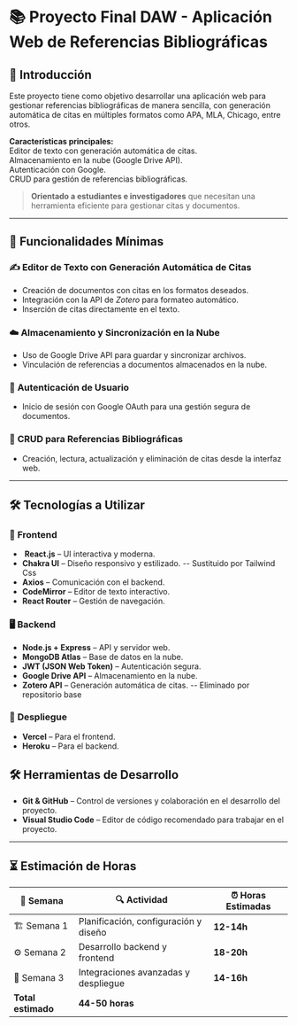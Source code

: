 # 📚 **Proyecto Final DAW - Aplicación Web de Referencias Bibliográficas**

## 📝 **Introducción**
Este proyecto tiene como objetivo desarrollar una aplicación web para gestionar referencias bibliográficas de manera sencilla, con generación automática de citas en múltiples formatos como APA, MLA, Chicago, entre otros.  

**Características principales:**  
Editor de texto con generación automática de citas.  
Almacenamiento en la nube (Google Drive API).  
Autenticación con Google.  
CRUD para gestión de referencias bibliográficas.  

>**Orientado a estudiantes e investigadores** que necesitan una herramienta eficiente para gestionar citas y documentos.

---

## 🔧 **Funcionalidades Mínimas**

### ✍️ **Editor de Texto con Generación Automática de Citas**
- Creación de documentos con citas en los formatos deseados.
- Integración con la API de *Zotero* para formateo automático.
- Inserción de citas directamente en el texto.

### ☁️ **Almacenamiento y Sincronización en la Nube**
- Uso de Google Drive API para guardar y sincronizar archivos.
- Vinculación de referencias a documentos almacenados en la nube.

### 🔐 **Autenticación de Usuario**
- Inicio de sesión con Google OAuth para una gestión segura de documentos.

### 📂 **CRUD para Referencias Bibliográficas**
- Creación, lectura, actualización y eliminación de citas desde la interfaz web.

---

## 🛠️ **Tecnologías a Utilizar**

### 🎨 **Frontend**
- ️ **React.js** – UI interactiva y moderna.
-  **Chakra UI** – Diseño responsivo y estilizado. -- Sustituido por Tailwind Css
-  **Axios** – Comunicación con el backend.
-  **CodeMirror** – Editor de texto interactivo.
-  **React Router** – Gestión de navegación.

### 🖥️ **Backend**
-  **Node.js + Express** – API y servidor web.
-  **MongoDB Atlas** – Base de datos en la nube.
-  **JWT (JSON Web Token)** – Autenticación segura.
-  **Google Drive API** – Almacenamiento en la nube.
-  **Zotero API** – Generación automática de citas. -- Eliminado por repositorio base

### 🚀 **Despliegue**
-  **Vercel** – Para el frontend.
-  **Heroku** – Para el backend.
  
## 🛠️ **Herramientas de Desarrollo**  

- **Git & GitHub** – Control de versiones y colaboración en el desarrollo del proyecto.  
- **Visual Studio Code** – Editor de código recomendado para trabajar en el proyecto. 

---

## ⏳ **Estimación de Horas**

| 📅 Semana | 🔍 Actividad | ⏰ Horas Estimadas |
|-----------|------------|------------------|
| 🏗️ Semana 1 | Planificación, configuración y diseño | **12-14h** |
| ⚙️ Semana 2 | Desarrollo backend y frontend | **18-20h** |
| 🚀 Semana 3 | Integraciones avanzadas y despliegue | **14-16h** |
| **Total estimado** | **44-50 horas** |




